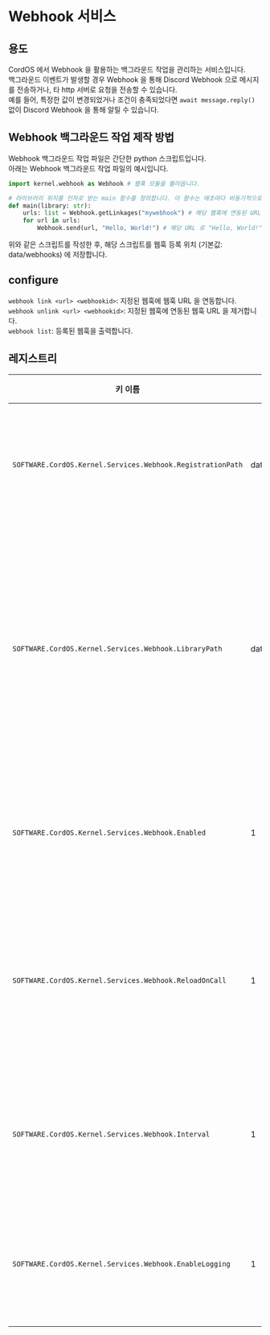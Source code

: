 # Webhook 서비스

## 용도
CordOS 에서 Webhook 을 활용하는 백그라운드 작업을 관리하는 서비스입니다.<br>
백그라운드 이벤트가 발생할 경우 Webhook 을 통해 Discord Webhook 으로 메시지를 전송하거나, 타 http 서버로 요청을 전송할 수 있습니다.<br>
예를 들어, 특정한 값이 변경되었거나 조건이 충족되었다면 `await message.reply()` 없이 Discord Webhook 을 통해 알릴 수 있습니다.<br>


## Webhook 백그라운드 작업 제작 방법
Webhook 백그라운드 작업 파일은 간단한 python 스크립트입니다.<br>
아래는 Webhook 백그라운드 작업 파일의 예시입니다.
```python
import kernel.webhook as Webhook # 웹훅 모듈을 불러옵니다.

# 라이브러리 위치를 인자로 받는 main 함수를 정의합니다. 이 함수는 매초마다 비동기적으로 실행됩니다.
def main(library: str):
    urls: list = Webhook.getLinkages("mywebhook") # 해당 웹훅에 연동된 URL 을 모두 불러옵니다.
    for url in urls:
        Webhook.send(url, "Hello, World!") # 해당 URL 로 "Hello, World!" 라는 메시지를 전송합니다.
```
위와 같은 스크립트를 작성한 후, 해당 스크립트를 웹훅 등록 위치 (기본값: data/webhooks) 에 저장합니다.<br>


## configure
`webhook link <url> <webhookid>`: 지정된 웹훅에 웹훅 URL 을 연동합니다.<br>
`webhook unlink <url> <webhookid>`: 지정된 웹훅에 연동된 웹훅 URL 을 제거합니다.<br>
`webhook list`: 등록된 웹훅을 출력합니다.<br>


## 레지스트리
| 키 이름                                                       | 기본 값                      | 설명                         |
|------------------------------------------------------------|---------------------------|----------------------------|
| `SOFTWARE.CordOS.Kernel.Services.Webhook.RegistrationPath` | data/webhooks             | 웹훅 스크립트 등록 위치              |
| `SOFTWARE.CordOS.Kernel.Services.Webhook.LibraryPath`      | data/files/webhooks/<id\> | 웹훅 스크립트가 사용 가능한 전용 스토리지 위치 |
| `SOFTWARE.CordOS.Kernel.Services.Webhook.Enabled`          | 1                         | 웹훅 서비스 활성화 여부              |
| `SOFTWARE.CordOS.Kernel.Services.Webhook.ReloadOnCall`     | 1                         | 웹훅 스크립트 실행시 리로드 여부         |
| `SOFTWARE.CordOS.Kernel.Services.Webhook.Interval`         | 1                         | 웹훅 스크립트 반복 간격 (초)          |
| `SOFTWARE.CordOS.Kernel.Services.Webhook.EnableLogging`    | 1                         | 웹훅 실행 로그 출력 여부             |

